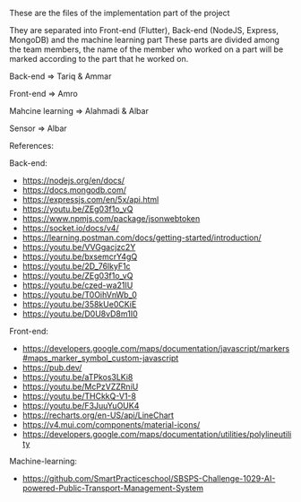 These are the files of the implementation part of the project

They are separated into Front-end (Flutter), Back-end (NodeJS, Express, MongoDB) and the machine learning part
These parts are divided among the team members, the name of the member who worked on a part will be marked
according to the part that he worked on. 


Back-end => Tariq & Ammar

Front-end => Amro

Mahcine learning => Alahmadi & Albar

Sensor => Albar

References:

Back-end:
- https://nodejs.org/en/docs/
- https://docs.mongodb.com/
- https://expressjs.com/en/5x/api.html
- https://youtu.be/ZEg03f1o_vQ
- https://www.npmjs.com/package/jsonwebtoken
- https://socket.io/docs/v4/
- https://learning.postman.com/docs/getting-started/introduction/
- https://youtu.be/VVGgacjzc2Y
- https://youtu.be/bxsemcrY4gQ
- https://youtu.be/2D_76lkyF1c
- https://youtu.be/ZEg03f1o_vQ
- https://youtu.be/czed-wa21IU
- https://youtu.be/T0OihVnWb_0
- https://youtu.be/358kUe0CKiE
- https://youtu.be/D0U8vD8m1I0

Front-end:
- https://developers.google.com/maps/documentation/javascript/markers#maps_marker_symbol_custom-javascript
- https://pub.dev/
- https://youtu.be/aTPkos3LKi8 
- https://youtu.be/McPzVZZRniU 
- https://youtu.be/THCkkQ-V1-8
- https://youtu.be/F3JuuYuOUK4 
- https://recharts.org/en-US/api/LineChart
- https://v4.mui.com/components/material-icons/
- https://developers.google.com/maps/documentation/utilities/polylineutility 

Machine-learning:
- https://github.com/SmartPracticeschool/SBSPS-Challenge-1029-AI-powered-Public-Transport-Management-System
